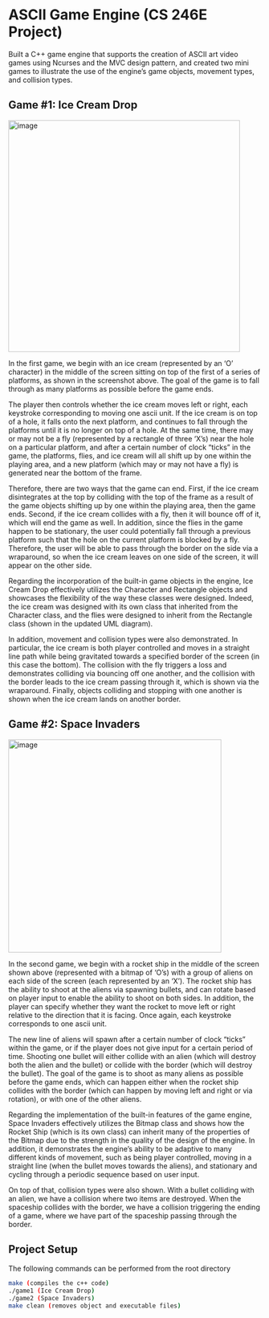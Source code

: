 # ASCII Game Engine (CS 246E Project)
Built a C++ game engine that supports the creation of ASCII art video games using Ncurses and the MVC design pattern, and created two mini games to illustrate the use of the engine’s game objects, movement types, and collision types.

## Game #1: Ice Cream Drop

<img width="461" alt="image" src="https://user-images.githubusercontent.com/78711575/229633312-da375f47-cfb3-4a7b-ba1e-5402aa6d210a.png">

In the first game, we begin with an ice cream (represented by an ‘O’ character) in the middle of the screen sitting on top of the first of a series of platforms, as shown in the screenshot above. The goal of the game is to fall through as many platforms as possible before the game ends. 

The player then controls whether the ice cream moves left or right, each keystroke corresponding to moving one ascii unit. If the ice cream is on top of a hole, it falls onto the next platform, and continues to fall through the platforms until it is no longer on top of a hole. At the same time, there may or may not be a fly (represented by a rectangle of three ‘X’s) near the hole on a particular platform, and after a certain number of clock “ticks” in the game, the platforms, flies, and ice cream will all shift up by one within the playing area, and a new platform (which may or may not have a fly) is generated near the bottom of the frame. 

Therefore, there are two ways that the game can end. First, if the ice cream disintegrates at the top by colliding with the top of the frame as a result of the game objects shifting up by one within the playing area, then the game ends. Second, if the ice cream collides with a fly, then it will bounce off of it, which will end the game as well. In addition, since the flies in the game happen to be stationary, the user could potentially fall through a previous platform such that the hole on the current platform is blocked by a fly. Therefore, the user will be able to pass through the border on the side via a wraparound, so when the ice cream leaves on one side of the screen, it will appear on the other side. 

Regarding the incorporation of the built-in game objects in the engine, Ice Cream Drop effectively utilizes the Character and Rectangle objects and showcases the flexibility of the way these classes were designed. Indeed, the ice cream was designed with its own class that inherited from the Character class, and the flies were designed to inherit from the Rectangle class (shown in the updated UML diagram). 

In addition, movement and collision types were also demonstrated. In particular, the ice cream is both player controlled and moves in a straight line path while being gravitated towards a specified border of the screen (in this case the bottom). The collision with the fly triggers a loss and demonstrates colliding via bouncing off one another, and the collision with the border leads to the ice cream passing through it, which is shown via the wraparound. Finally, objects colliding and stopping with one another is shown when the ice cream lands on another border. 

## Game #2: Space Invaders

<img width="424" alt="image" src="https://user-images.githubusercontent.com/78711575/229633447-30cfe9cd-7d23-4d2a-a788-3190d2802f70.png">

In the second game, we begin with a rocket ship in the middle of the screen shown above  (represented with a bitmap of ‘O’s) with a group of aliens on each side of the screen (each represented by an ‘X’). The rocket ship has the ability to shoot at the aliens via spawning bullets, and can rotate based on player input to enable the ability to shoot on both sides. In addition, the player can specify whether they want the rocket to move left or right relative to the direction that it is facing. Once again, each keystroke corresponds to one ascii unit. 

The new line of aliens will spawn after a certain number of clock “ticks” within the game, or if the player does not give input for a certain period of time. Shooting one bullet will either collide with an alien (which will destroy both the alien and the bullet) or collide with the border (which will destroy the bullet). The goal of the game is to shoot as many aliens as possible before the game ends, which can happen either when the rocket ship collides with the border (which can happen by moving left and right or via rotation), or with one of the other aliens. 

Regarding the implementation of the built-in features of the game engine, Space Invaders effectively utilizes the Bitmap class and shows how the Rocket Ship (which is its own class) can inherit many of the properties of the Bitmap due to the strength in the quality of the design of the engine. In addition, it demonstrates the engine’s ability to be adaptive to many different kinds of movement, such as being player controlled, moving in a straight line (when the bullet moves towards the aliens), and stationary and cycling through a periodic sequence based on user input. 

On top of that, collision types were also shown. With a bullet colliding with an alien, we have a collision where two items are destroyed. When the spaceship collides with the border, we have a collision triggering the ending of a game, where we have part of the spaceship passing through the border. 

## Project Setup

The following commands can be performed from the root directory

```sh
make (compiles the c++ code)
./game1 (Ice Cream Drop)
./game2 (Space Invaders)
make clean (removes object and executable files)
```
